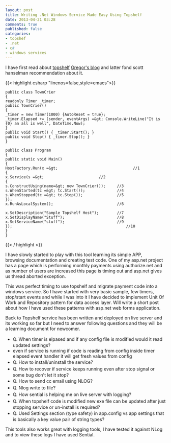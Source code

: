 ```yaml
---
layout: post
title: Writing .Net Windows Service Made Easy Using Topshelf
date: 2013-04-21 03:28
comments: true
published: false
categories:
- topshef
- .net
- c#
- windows services
---
```

I have first read about <a href="http://topshelf-project.com/">topshelf</a> <a href="http://gregorsuttie.com/2012/08/20/what-i-learned-last-week-13th-august-17th-august/">Gregor's blog</a> and latter fond scott hanselman recommendation about it.

{{< highlight csharp  "linenos=false,style=emacs">}}

    public class TownCrier
    {
    readonly Timer _timer;
    public TownCrier()
    {
    _timer = new Timer(1000) {AutoReset = true};
    _timer.Elapsed += (sender, eventArgs) =&gt; Console.WriteLine("It is {0} an all is well", DateTime.Now);
    }
    public void Start() { _timer.Start(); }
    public void Stop() { _timer.Stop(); }
    }

    public class Program
    {
    public static void Main()
    {
    HostFactory.Run(x =&gt;                                 //1
    {
    x.Service(s =&gt;                        //2
    {
    s.ConstructUsing(name=&gt; new TownCrier());     //3
    s.WhenStarted(tc =&gt; tc.Start());              //4
    s.WhenStopped(tc =&gt; tc.Stop());               //5
    });
    x.RunAsLocalSystem();                            //6

    x.SetDescription("Sample Topshelf Host");        //7
    x.SetDisplayName("Stuff");                       //8
    x.SetServiceName("stuff");                       //9
    });                                                  //10
    }
    }

{{< / highlight >}}

I have slowly started to play with this tool learning its simple APP, browsing documentation and creating test code. One of my asp.net project has a page which is performing monthly payments using authorize.net and as number of users are increased this page is timing out and asp.net gives us thread aborted exception.

This was perfect timing to use topshelf and migrate payment code into a windows service. So I have started with very basic sample, few timers, stop/start events and while I was into it I have decided to implement Unit Of Work and Repository pattern for data access layer. Will write a short post about how I have used these patterns with asp.net web forms application.

Back to Topshelf service has been written and deployed on live server and its working so far but I need to answer following questions and they will be a learning document for newcomer.
<ul>
	<li><span style="line-height: 21px;">Q. When timer is elpased and if any config file is modified would it read updated settings?</span></li>
	<li>even if service is running if code is reading from config inside timer elapsed event handler it will get fresh values from config</li>
	<li><span style="line-height: 21px;">Q. How to install/uninstall the service?</span></li>
	<li><span style="line-height: 21px;">Q. How to recover if service keeps running even after stop signal or some bug don't let it stop?</span></li>
	<li><span style="line-height: 21px;">Q. How to send cc email using NLOG?</span></li>
	<li><span style="line-height: 21px;">Q. Nlog write to file?</span></li>
	<li><span style="line-height: 21px;">Q. How sential is helping me on live server with logging?</span></li>
	<li><span style="line-height: 21px;">Q. When topshelf code is modified new exe file can be updated after just stopping service or un-install is required?</span></li>
	<li><span style="line-height: 21px;">Q. Used Settings section (type safety) in app.config vs app settings that is basically a key value pair of string types?</span></li>
</ul>

This tools also works great with logging tools, I have tested it against NLog and to view these logs I have used Sential.
